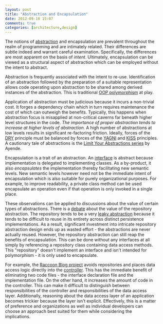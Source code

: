 ```yaml
---
layout: post
title: "Abstraction and Encapsulation"
date: 2012-09-16 15:07
comments: true
categories: [architecture,design]
---
```

The notions of [abstraction](http://gorodinski.com/blog/2012/05/31/abstractions/) and encapsulation are prevalent throughout the realm of programming and are intimately related. Their differences are subtle indeed and warrant careful examination. Specifically, the differences are most apparent on the basis of *intent*. Ultimately, encapsulation can be viewed as a structural aspect of abstraction which can be employed without the intent to abstract.

<!--more-->

Abstraction is frequently associated with the intent to re-use. Identification of an abstraction followed by the preparation of a suitable representation allows code operating upon abstraction to be shared among derived instances of the abstraction. This is traditional [OOP polymorphism](http://en.wikipedia.org/wiki/Polymorphism_in_object-oriented_programming) at play. 

Application of abstraction must be judicious because it incurs a non-trivial cost. It forges a dependency chain which in turn requires maintenance the cost of which can outweigh the benefits. Typically, this happens when abstraction focus is misapplied at non-critical caverns far beneath higher level structures in the code. *The importance of proper abstraction tends to increase at higher levels of abstraction.* A high number of abstractions at low levels results in significant re-factoring friction. Ideally, forces of the [DRY](http://en.wikipedia.org/wiki/Don't_repeat_yourself) principle must be balanced by forces of the [YAGNI](http://en.wikipedia.org/wiki/You_ain't_gonna_need_it) and [KISS](http://en.wikipedia.org/wiki/KISS_principle) principles. A cautionary tale of abstractions is the [Limit Your Abstractions series](http://ayende.com/blog/154081/limit-your-abstractions-you-only-get-six-to-a-dozen-in-the-entire-app) by Ayende.

Encapsulation is a trait of an abstraction. An [interface](http://bit.ly/PIc84T) is abstract because implementation is delegated to implementing classes. As a by-product, it also *encapsulates* the implementation thereby facilitating new semantic levels. New semantic levels however need not be the immediate intent of encapsulation which is also suitable for purely organizational purposes. For example, to improve readability, a private class method can be used encapsulate an operation even if that operation is only invoked in a single place. 

These observations can be applied to discussions about the value of certain types of abstractions. There is a [debate](http://ayende.com/blog/4784/architecting-in-the-pit-of-doom-the-evils-of-the-repository-abstraction-layer) about the value of the repository abstraction. The repository tends to be a very [leaky abstraction](http://www.joelonsoftware.com/articles/LeakyAbstractions.html) because it tends to be difficult to reuse in its entirety across distinct persistence implementations. As a result, significant investment into intricate repository abstraction design ends up as wasted effort - the abstractions are never actually reused. However, the repository abstraction can still reap the benefits of encapsulation. This can be done without any interfaces at all simply by referencing a repository class containing data access methods. This "repository" doesn't implement an interface and isn't intended for polymorphism - it is only used to encapsulate.

For example, the [Raccoon Blog project](https://github.com/ayende/RaccoonBlog/) avoids repositories and places data access logic directly into the [controller](http://en.wikipedia.org/wiki/Model-view-controller). This has the immediate benefit of eliminating two code files - the interface declaration file and the implementation file. On the other hand, it increases the amount of code in the controller. This can make it difficult to distinguish between responsibilities of the controller and responsibilities of the data access layer. Additionally, reasoning about the data access layer of an application becomes trickier because the layer isn't explicit. Effectively, this is a matter of preference and organizations as well as individual developers can choose an approach best suited for them while considering the implications.